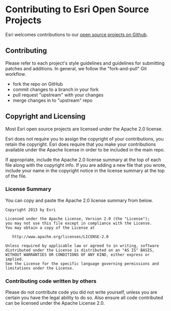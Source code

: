 Contributing to Esri Open Source Projects
=========================================

Esri welcomes contributions to our [open source projects on Github](http://esri.github.io/). 


Contributing
------------

Please refer to each project's style guidelines and guidelines for submitting patches and additions. In general, we follow the "fork-and-pull" Git workflow.

* fork the repo on GitHub
* commit changes to a branch in your fork
* pull request "upstream" with your changes
* merge changes in to "upstream" repo


Copyright and Licensing
-----------------------

Most Esri open source projects are licensed under the Apache 2.0 license. 

Esri does not require you to assign the copyright of your contributions, you retain the copyright. Esri does require that you make your contributions available under the Apache license in order to be included in the main repo.

If appropriate, include the Apache 2.0 license summary at the top of each file along with the copyright info. If you are adding a new file that you wrote, include your name in the copyright notice in the license summary at the top of the file.

### License Summary

You can copy and paste the Apache 2.0 license summary from below.

```
Copyright 2013 by Esri

Licensed under the Apache License, Version 2.0 (the "License");
you may not use this file except in compliance with the License.
You may obtain a copy of the License at

   http://www.apache.org/licenses/LICENSE-2.0

Unless required by applicable law or agreed to in writing, software
distributed under the License is distributed on an "AS IS" BASIS,
WITHOUT WARRANTIES OR CONDITIONS OF ANY KIND, either express or implied.
See the License for the specific language governing permissions and
limitations under the License.
```

### Contributing code written by others

Please do not contribute code you did not write yourself, unless you are certain you have the legal ability to do so. Also ensure all code contributed can be licensed under the Apache License 2.0.

